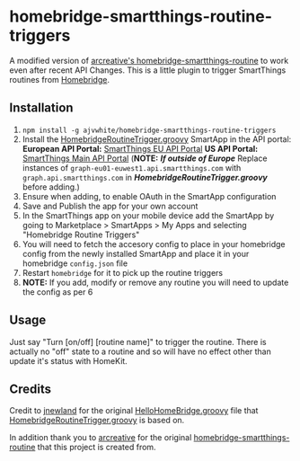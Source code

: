 # homebridge-smartthings-routine-triggers

A modified version of [arcreative's homebridge-smartthings-routine](https://github.com/arcreative/homebridge-smartthings-routine) to work
even after recent API Changes. This is a little plugin to trigger SmartThings
routines from [Homebridge](https://github.com/nfarina/homebridge).

## Installation

1. `npm install -g ajvwhite/homebridge-smartthings-routine-triggers`
2. Install the [HomebridgeRoutineTrigger.groovy](HomebridgeRoutineTrigger.groovy) SmartApp in the API portal:
   **European API Portal:** [SmartThings EU API Portal](https://graph-eu01-euwest1.api.smartthings.com/)
   **US API Portal:** [SmartThings Main API Portal](https://graph.api.smartthings.com/)
   \(**NOTE:** ***If outside of Europe*** Replace instances of
   `graph-eu01-euwest1.api.smartthings.com` with `graph.api.smartthings.com` in
   ***HomebridgeRoutineTrigger.groovy*** before adding.\)
3. Ensure when adding, to enable OAuth in the SmartApp configuration
4. Save and Publish the app for your own account
5. In the SmartThings app on your mobile device add the SmartApp by going to
   Marketplace > SmartApps > My Apps and selecting "Homebridge Routine Triggers"
6. You will need to fetch the accesory config to place in your homebridge config
  from the newly installed SmartApp and place it in your homebridge `config.json`
  file
7. Restart `homebridge` for it to pick up the routine triggers
8. **NOTE:** If you add, modify or remove any routine you will need to update the config
  as per 6

## Usage

Just say "Turn \[on/off\] \[routine name\]" to trigger the routine. There is actually no "off"
state to a routine and so will have no effect other than update it's status with HomeKit.

## Credits

Credit to [jnewland](https://github.com/jnewland) for the original [HelloHomeBridge.groovy](https://github.com/jnewland/homebridge/blob/smartthings/accessories/HelloHomeBridge.groovy) file that
[HomebridgeRoutineTrigger.groovy](HomebridgeRoutineTrigger.groovy) is based on.

In addition thank you to [arcreative](https://github.com/arcreative) for the original [homebridge-smartthings-routine](https://github.com/arcreative/homebridge-smartthings-routine)
that this project is created from.
